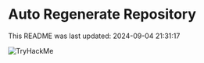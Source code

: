 # Auto Regenerate Repository

This README was last updated: 2024-09-04 21:31:17

 ![TryHackMe](https://tryhackme.com/badge/533634)